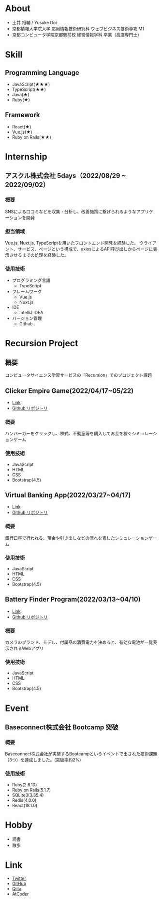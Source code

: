 # About
- 土井 裕輔 / Yusuke Doi
- 京都情報大学院大学 応用情報技術研究科 ウェブビジネス技術専攻 M1
- 京都コンピュータ学院京都駅前校 経営情報学科 卒業（高度専門士）

# Skill

## Programming Language
  - JavaScript(★★★)
  - TypeScript(★★)
  - Java(★)
  - Ruby(★)

## Framework
  - React(★)
  - Vue.js(★)
  - Ruby on Rails(★★)

# Internship

## アスクル株式会社 5days（2022/08/29 ~ 2022/09/02）

### 概要
SNSによる口コミなどを収集・分析し、改善施策に繋げられるようなアプリケーションを開発

### 担当領域
Vue.js, Nuxt.js, TypeScriptを用いたフロントエンド開発を経験した。
クライアント、サービス、ページという構成で、axiosによるAPI呼び出しからページに表示させるまでの処理を経験した。

### 使用技術
- プログラミング言語
  - TypeScript
- フレームワーク
  - Vue.js
  - Nuxt.js
- IDE
  - IntelliJ IDEA
- バージョン管理
  - Github

# Recursion Project

## 概要
コンピュータサイエンス学習サービスの「Recursion」でのプロジェクト課題

## Clicker Empire Game(2022/04/17~05/22)

- [Link](https://ponzukun.github.io/ClickerEmpireGame/)
- [Github リポジトリ](https://github.com/ponzukun/ClickerEmpireGame)

### 概要
ハンバーガーをクリックし、株式、不動産等を購入してお金を稼ぐシミュレーションゲーム

### 使用技術
- JavaScript
- HTML
- CSS
- Bootstrap(4.5)

## Virtual Banking App(2022/03/27~04/17)

- [Link](https://ponzukun.github.io/VirtualBankingApp/)
- [Github リポジトリ](https://github.com/ponzukun/VirtualBankingApp)

### 概要
銀行口座で行われる、預金や引き出しなどの流れを表したシミュレーションゲーム

### 使用技術
- JavaScript
- HTML
- CSS
- Bootstrap(4.5)

## Battery Finder Program(2022/03/13~04/10)

- [Link](https://ponzukun.github.io/BatteryFinderProgram/)
- [Github リポジトリ](https://github.com/ponzukun/BatteryFinderProgram)

### 概要
カメラのブランド、モデル、付属品の消費電力を決めると、有効な電池が一覧表示されるWebアプリ

### 使用技術
- JavaScript
- HTML
- CSS
- Bootstrap(4.5)

# Event
## Baseconnect株式会社 Bootcamp 突破

### 概要
Baseconnect株式会社が実施するBootcampというイベントで出された技術課題（3つ）を達成しました。(突破率約2%)

### 使用技術
- Ruby(2.6.10)
- Ruby on Rails(5.1.7)
- SQLite3(3.35.4)
- Redis(4.0.0)
- React(18.1.0)

# Hobby
- 読書
- 散歩

# Link
- [Twitter](https://twitter.com/_ponzukun_)
- [GitHub](https://github.com/ponzukun)
- [Qiita](https://qiita.com/_ponzukun_)
- [AtCoder](https://atcoder.jp/users/ponzukun)
